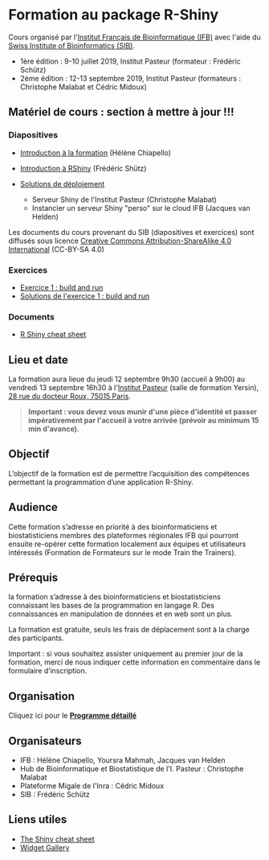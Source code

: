 # Formation au package R-Shiny

Cours organisé par l'[Institut Français de Bioinformatique (IFB)](http://www.france-bioinformatique.fr) avec l'aide du [Swiss Institute of Bioinformatics (SIB)](https://www.sib.swiss/).
- 1ère édition : 9-10 juillet 2019, Institut Pasteur (formateur : Frédéric Schütz)
- 2ème édition : 12-13 septembre 2019, Institut Pasteur (formateurs : Christophe Malabat et Cédric Midoux)

## Matériel de cours :  section à mettre à jour !!!

### Diapositives

- [Introduction à la formation](https://docs.google.com/presentation/d/1q22mKowt5Vr0oL-oUE4hETiuzr0KHoV5cD8RdK_YEJo/edit?usp=sharing) (Hélène Chiapello)

- [Introduction à RShiny](slides/20190709-Shiny-print.pdf) (Frédéric Shütz)
- [Solutions de déploiement](https://tinyurl.com/ifb-shiny19-gslides) 
  - Serveur Shiny de l'Institut Pasteur (Christophe Malabat)
  - Instancier un serveur Shiny "perso" sur le cloud IFB (Jacques van Helden)

Les documents du cours provenant du SIB (diapositives et exercices)
sont diffusés sous licence [Creative Commons Attribution-ShareAlike 4.0
International](https://creativecommons.org/licenses/by-sa/4.0/) (CC-BY-SA 4.0)

### Exercices

- [Exercice 1 : build and run](exercise1)
- [Solutions de l'exercice 1 : build and run](exercise1/solutions/exercise1_solutions.html)

### Documents

- [R Shiny cheat sheet](Shiny_cheatsheet.pdf)


## Lieu et date

La formation aura lieue du jeudi 12 septembre 9h30 (accueil à 9h00) au vendredi 13 septembre 16h30 à l'[Institut Pasteur](https://www.pasteur.fr/fr) (salle de formation Yersin), [28 rue du docteur Roux, 75015 Paris](https://goo.gl/maps/jqzqS84cDSLY4CVEA).

> **Important : vous devez vous munir d'une pièce d'identité et passer impérativement par l'accueil à votre arrivée (prévoir au minimum 15 min d'avance).**



## Objectif

L’objectif de la formation est de permettre l’acquisition des compétences permettant la programmation d’une application R-Shiny.


## Audience

Cette formation s’adresse en priorité à des bioinformaticiens et biostatisticiens membres des plateformes régionales IFB qui pourront ensuite re-opérer cette formation localement aux équipes et utilisateurs intéressés (Formation de Formateurs sur le mode Train the Trainers).


## Prérequis

la formation s’adresse à des bioinformaticiens et biostatisticiens connaissant les bases de la programmation en langage R. Des connaissances en manipulation de données et en web sont un plus.

La formation est gratuite, seuls les frais de déplacement sont à la charge des participants. 

Important : si vous souhaitez assister uniquement au premier jour de la formation, merci de nous indiquer cette information en commentaire dans le formulaire d’inscription.  

## Organisation

Cliquez ici pour le **[Programme détaillé](schedule.md)**

## Organisateurs
 
- IFB : Hélène Chiapello, Yoursra Mahmah, Jacques van Helden
- Hub de Bioinformatique et Biostatistique de l'I. Pasteur : Christophe Malabat
- Plateforme Migale de l'Inra : Cédric Midoux
- SIB :  Frédéric Schütz
 
## Liens utiles 

- [The Shiny cheat sheet](https://shiny.rstudio.com/articles/cheatsheet.html)
- [Widget Gallery](https://shiny.rstudio.com/gallery/widget-gallery.html)


